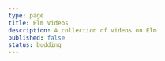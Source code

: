```yaml
---
type: page
title: Elm Videos
description: A collection of videos on Elm
published: false
status: budding
---
```


<videos tagged="blah" limit="3"></videos>
